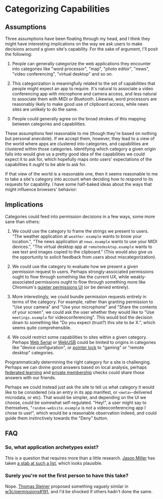 # Categorizing Capabilities

## Assumptions

Three assumptions have been floating through my head, and I think they might have interesting implications on the way we ask users to make decisions around a given site's capability. For the sake of argument, I'll posit the following:

1.  People can generally categorize the web applications they encounter into categories like "word processor", "map", "photo editor", "news", "video conferencing", "virtual desktop" and so on.

2.  This categorization is meaningfully related to the set of capabilities that people might expect an app to require. It's natural to associate a video conferencing app with microphone and camera access, and less natural to associate them with MIDI or Bluetooth. Likewise, word processors are reasonably likely to make good use of clipboard access, while news sites are unlikely to do the same.

3.  People could generally agree on the broad strokes of this mapping between categories and capabilities.

These assumptions feel reasonable to me (though they're based on nothing but personal anecdote). If we accept them, however, they lead to a view of the world where apps are clustered into categories, and capabilities are clustered within those categories. Identifying which category a given origin falls into would give us a pretty good idea of the capabilities we could expect it to ask for, which hopefully maps onto users' expectations of the capabilities it _ought_ to be able to ask for.

If that view of the world is a reasonable one, then it seems reasonable to me to take a site's category into account when deciding how to respond to its requests for capability. I have some half-baked ideas about the ways that might influence browsers' behavior:

## Implications

Categories could feed into permission decisions in a few ways, some more sane than others:

1.  We could use the category to frame the strings we present to users. "The weather application at `weather.example` wants to know your location.", "The news application at `news.example` wants to use your MIDI devices.", "The virtual desktop app at `remotedesktop.example` wants to see text and images copied to the clipboard." (This would also give us the opportunity to solicit feedback from users about miscategorization).

2.  We could use the category to evaluate how we present a given permission request to users. Perhaps strongly-associated permissions ought to flow through something like the current UX, while weakly-associated permissions ought to flow through something more like Chromium's [quieter permissions UI](https://blog.chromium.org/2020/01/introducing-quieter-permission-ui-for.html) (or be denied entirely).

3.  More interestingly, we could bundle permission requests entirely in terms of the category. For example, rather than granting permission to "Use your camera" and "Use your microphone" and "Share the contents of your screen", we could ask the user whether they would like to "Use `meetings.example` for videoconferencing". This would boil the decision down to something like "Do you expect (trust?) this site to _be_ X.", which seems quite comprehensible.

4.  We could restrict some capabilities to sites within a given category. Perhaps [Web Serial](https://wicg.github.io/serial/) or [WebUSB](https://wicg.github.io/webusb/) could be limited to origins in categories like "device configuration", or [pointer lock](https://w3c.github.io/pointerlock/) to "gaming" or "remote desktop" categories.

Programmatically determining the right category for a site is challenging. Perhaps we can divine good answers based on local analysis, perhaps [federated learning](https://ai.googleblog.com/2017/04/federated-learning-collaborative.html) and [private membership](https://goto.google.com/private-membership-service) checks could share those answers with our friends.

Perhaps we could instead just ask the site to tell us what category it would like to be considered (via an entry in its app manifest, or `<meta>`-delivered microdata, or etc). That would be simpler, and depending on the UI we choose, could be somewhat self-regulated. "Hey!", a user might say to themselves, "`random-website.example` is not a videoconferencing app I chose to use!", which would be a reasonable observation indeed, and could guide them instinctively towards the "Deny" button.

## FAQ

### So, what application archetypes exist?

This is a question that requires more than a little research. [Jason Miller](https://jasonformat.com) has taken [a stab at such a list](https://jasonformat.com/application-holotypes/#meettheholotypes), which looks plausible.


### Surely you're not the first person to have this take?

Nope. [Thomas Steiner](https://blog.tomayac.com/) proposed something vaguely similar in [w3c/permissions#191](https://github.com/w3c/permissions/issues/191), and I'd be shocked if others hadn't done the same.
